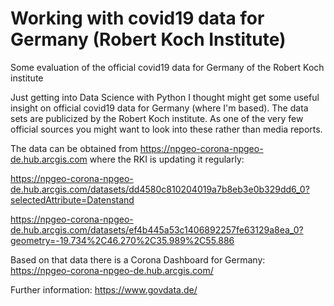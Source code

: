 # Working with covid19 data for Germany (Robert Koch Institute)
Some evaluation of the official covid19 data for Germany of the Robert Koch institute

Just getting into Data Science with Python I thought might get some useful insight
on official covid19 data for Germany (where I'm based). The data sets are publicized
by the Robert Koch institute. As one of the very few official sources you might
want to look into these rather than media reports.

The data can be obtained from https://npgeo-corona-npgeo-de.hub.arcgis.com where the RKI is updating it regularly:

https://npgeo-corona-npgeo-de.hub.arcgis.com/datasets/dd4580c810204019a7b8eb3e0b329dd6_0?selectedAttribute=Datenstand

https://npgeo-corona-npgeo-de.hub.arcgis.com/datasets/ef4b445a53c1406892257fe63129a8ea_0?geometry=-19.734%2C46.270%2C35.989%2C55.886


Based on that data there is a Corona Dashboard for Germany:
https://npgeo-corona-npgeo-de.hub.arcgis.com/


Further information:
https://www.govdata.de/
